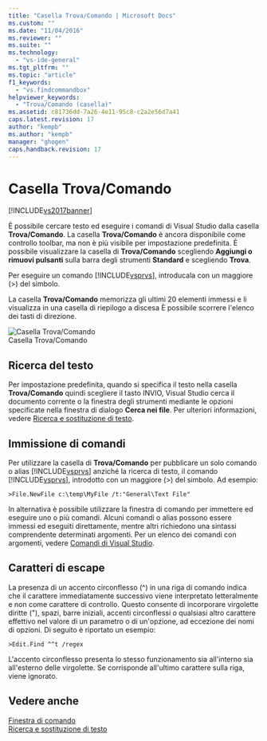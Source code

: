 ```yaml
---
title: "Casella Trova/Comando | Microsoft Docs"
ms.custom: ""
ms.date: "11/04/2016"
ms.reviewer: ""
ms.suite: ""
ms.technology: 
  - "vs-ide-general"
ms.tgt_pltfrm: ""
ms.topic: "article"
f1_keywords: 
  - "vs.findcommandbox"
helpviewer_keywords: 
  - "Trova/Comando (casella)"
ms.assetid: c81736dd-7a26-4e11-95c8-c2a2e56d7a41
caps.latest.revision: 17
author: "kempb"
ms.author: "kempb"
manager: "ghogen"
caps.handback.revision: 17
---
```

# Casella Trova/Comando
[!INCLUDE[vs2017banner](../code-quality/includes/vs2017banner.md)]

È possibile cercare testo ed eseguire i comandi di Visual Studio dalla casella **Trova\/Comando**.  La casella **Trova\/Comando** è ancora disponibile come controllo toolbar, ma non è più visibile per impostazione predefinita.  È possibile visualizzare la casella di **Trova\/Comando** scegliendo **Aggiungi o rimuovi pulsanti** sulla barra degli strumenti **Standard** e scegliendo **Trova**.  
  
 Per eseguire un comando [!INCLUDE[vsprvs](../code-quality/includes/vsprvs_md.md)], introducala con un maggiore \(\>\) del simbolo.  
  
 La casella **Trova\/Comando** memorizza gli ultimi 20 elementi immessi e li visualizza in una casella di riepilogo a discesa  È possibile scorrere l'elenco dei tasti di direzione.  
  
 ![Casella Trova&#47;Comando](~/docs/ide/media/findcommandbox.png "FindCommandBox")  
Casella Trova\/Comando  
  
## Ricerca del testo  
 Per impostazione predefinita, quando si specifica il testo nella casella **Trova\/Comando** quindi scegliere il tasto INVIO, Visual Studio cerca il documento corrente o la finestra degli strumenti mediante le opzioni specificate nella finestra di dialogo **Cerca nei file**.  Per ulteriori informazioni, vedere [Ricerca e sostituzione di testo](../ide/finding-and-replacing-text.md).  
  
## Immissione di comandi  
 Per utilizzare la casella di **Trova\/Comando** per pubblicare un solo comando o alias [!INCLUDE[vsprvs](../code-quality/includes/vsprvs_md.md)] anziché la ricerca di testo, il comando [!INCLUDE[vsprvs](../code-quality/includes/vsprvs_md.md)], introdotto con un maggiore \(\>\) del simbolo.  Ad esempio:  
  
```  
>File.NewFile c:\temp\MyFile /t:"General\Text File"  
```  
  
 In alternativa è possibile utilizzare la finestra di comando per immettere ed eseguire uno o più comandi.  Alcuni comandi o alias possono essere immessi ed eseguiti direttamente, mentre altri richiedono una sintassi comprendente determinati argomenti.  Per un elenco dei comandi con argomenti, vedere [Comandi di Visual Studio](../ide/reference/visual-studio-commands.md).  
  
## Caratteri di escape  
 La presenza di un accento circonflesso \(^\) in una riga di comando indica che il carattere immediatamente successivo viene interpretato letteralmente e non come carattere di controllo.  Questo consente di incorporare virgolette diritte \("\), spazi, barre iniziali, accenti circonflessi o qualsiasi altro carattere effettivo nel valore di un parametro o di un'opzione, ad eccezione dei nomi di opzioni.  Di seguito è riportato un esempio:  
  
```  
>Edit.Find ^^t /regex  
```  
  
 L'accento circonflesso presenta lo stesso funzionamento sia all'interno sia all'esterno delle virgolette.  Se corrisponde all'ultimo carattere sulla riga, viene ignorato.  
  
## Vedere anche  
 [Finestra di comando](../ide/reference/command-window.md)   
 [Ricerca e sostituzione di testo](../ide/finding-and-replacing-text.md)